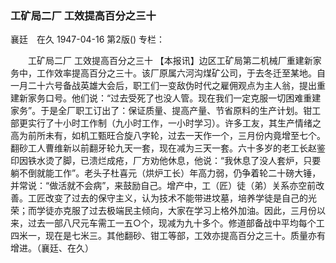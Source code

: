 ### 工矿局二厂  工效提高百分之三十
襄廷　在久
1947-04-16
第2版()
专栏：

　　工矿局二厂
    工效提高百分之三十
    【本报讯】边区工矿局第二机械厂重建新家务中，工作效率提高百分之三十。该厂原属六河沟煤矿公司，于去冬迁至某地。自一月二十六号备战英雄大会后，职工们一变敌伪时代之雇佣观点为主人翁，提出重建新家务口号。他们说：“过去受死了也没人管。现在我们一定克服一切困难重建家务”。于是全厂职工订出了：保证质量、提高产量、节省原料的生产计划。钳工部更实行了十小时工作制（九小时工作，一小时学习）。许多工友，其生产情绪之高为前所未有，如机工甄旺合旋八字轮，过去一天作一个，三月份内竟增至七个。翻砂工人曹维新以前翻牙轮九天一套，现在减为三天一套。六十多岁的老工长赵鉴印因铁水烫了脚，已溃烂成疮，厂方劝他休息，他说：“我休息了没人套炉，只要躺不倒就能工作”。老头子杜喜元（烘炉工长）年高力弱，仍争着轮二十磅大锤，并常说：“做活就不会病”，来鼓励自己。增产中，工（匠）徒（弟）关系亦空前改善。工匠改变了过去的保守主义，认为技术不能带进坟墓，培养学徒是自己的光荣；而学徒亦克服了过去极端民主倾向，大家在学习上格外加油。因此，三月份以来，过去一部八尺元车需工一五○个，现减为九十多个。修道部备战中平均每个工四米一，现在是七米三。其他翻砂、钳工等部，工效亦提高百分之三十。质量亦有增进。（襄廷、在久）
